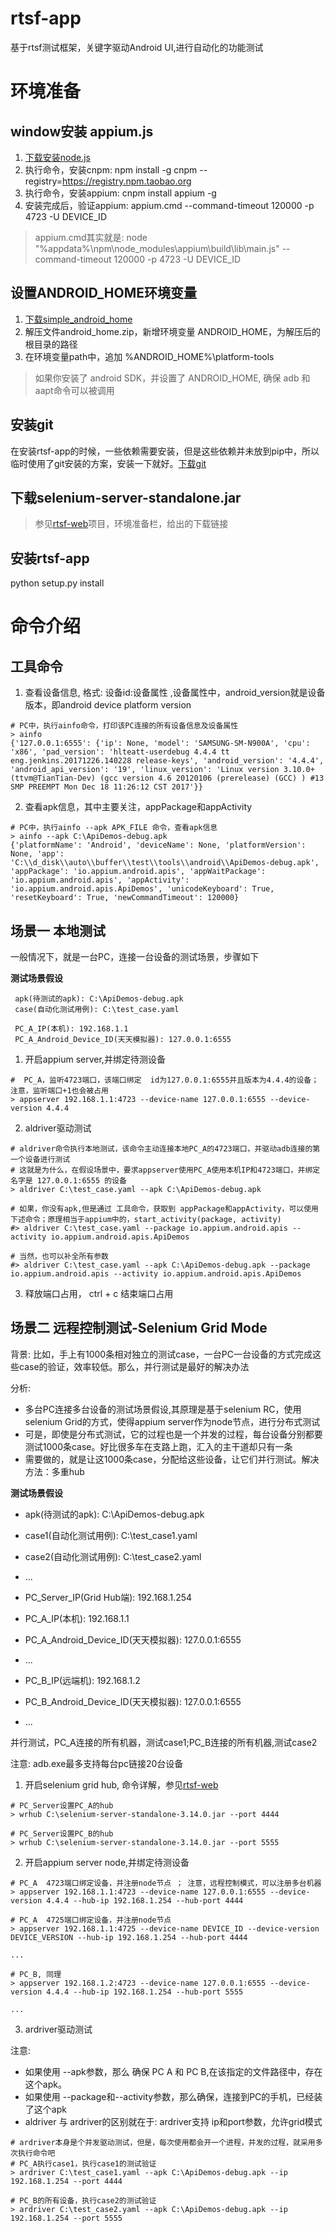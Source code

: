 # rtsf-app
基于rtsf测试框架，关键字驱动Android UI,进行自动化的功能测试


# 环境准备

## window安装 appium.js
1. [下载安装node.js](https://nodejs.org/en)
2. 执行命令，安装cnpm: npm install -g cnpm --registry=https://registry.npm.taobao.org
3. 执行命令，安装appium: cnpm install appium -g
4. 安装完成后，验证appium: appium.cmd --command-timeout 120000 -p 4723 -U DEVICE_ID

> appium.cmd其实就是:  node "%appdata%\npm\node_modules\appium\build\lib\main.js" --command-timeout 120000 -p 4723 -U DEVICE_ID

## 设置ANDROID_HOME环境变量
1. [下载simple_android_home](https://github.com/RockFeng0/rtsf-app/releases/tag/v1.0.39)
2. 解压文件android_home.zip，新增环境变量 ANDROID_HOME，为解压后的根目录的路径
3. 在环境变量path中，追加 %ANDROID_HOME%\platform-tools

> 如果你安装了  android SDK，并设置了 ANDROID_HOME, 确保 adb 和 aapt命令可以被调用

## 安装git 

在安装rtsf-app的时候，一些依赖需要安装，但是这些依赖并未放到pip中，所以临时使用了git安装的方案，安装一下就好。[下载git](https://git-scm.com/downloads/)

## 下载selenium-server-standalone.jar

> 参见[rtsf-web](https://github.com/RockFeng0/rtsf-web)项目，环境准备栏，给出的下载链接

## 安装rtsf-app
python setup.py install
 

# 命令介绍

## 工具命令
1. 查看设备信息, 格式: 设备id:设备属性     ,设备属性中，android_version就是设备版本，即android device platform version

```
# PC中，执行ainfo命令，打印该PC连接的所有设备信息及设备属性
> ainfo
{'127.0.0.1:6555': {'ip': None, 'model': 'SAMSUNG-SM-N900A', 'cpu': 'x86', 'pad_version': 'hlteatt-userdebug 4.4.4 tt eng.jenkins.20171226.140228 release-keys', 'android_version': '4.4.4', 'android_api_version': '19', 'linux_version': 'Linux version 3.10.0+ (ttvm@TianTian-Dev) (gcc version 4.6 20120106 (prerelease) (GCC) ) #13 SMP PREEMPT Mon Dec 18 11:26:12 CST 2017'}}
```

2. 查看apk信息，其中主要关注，appPackage和appActivity 

```
# PC中，执行ainfo --apk APK_FILE 命令，查看apk信息
> ainfo --apk C:\ApiDemos-debug.apk
{'platformName': 'Android', 'deviceName': None, 'platformVersion': None, 'app': 'C:\\d_disk\\auto\\buffer\\test\\tools\\android\\ApiDemos-debug.apk', 'appPackage': 'io.appium.android.apis', 'appWaitPackage': 'io.appium.android.apis', 'appActivity': 'io.appium.android.apis.ApiDemos', 'unicodeKeyboard': True, 'resetKeyboard': True, 'newCommandTimeout': 120000}
```

## 场景一  本地测试

一般情况下，就是一台PC，连接一台设备的测试场景，步骤如下

**测试场景假设**

```
 apk(待测试的apk): C:\ApiDemos-debug.apk
 case(自动化测试用例): C:\test_case.yaml

 PC_A_IP(本机): 192.168.1.1
 PC_A_Android_Device_ID(天天模拟器): 127.0.0.1:6555
```

1. 开启appium server,并绑定待测设备

```
#  PC_A，监听4723端口，该端口绑定  id为127.0.0.1:6555并且版本为4.4.4的设备；注意，监听端口+1也会被占用
> appserver 192.168.1.1:4723 --device-name 127.0.0.1:6555 --device-version 4.4.4

```

2. aldriver驱动测试

```
# aldriver命令执行本地测试，该命令主动连接本地PC_A的4723端口，并驱动adb连接的第一个设备进行测试
# 这就是为什么，在假设场景中，要求appserver使用PC_A使用本机IP和4723端口，并绑定名字是 127.0.0.1:6555 的设备
> aldriver C:\test_case.yaml --apk C:\ApiDemos-debug.apk

# 如果，你没有apk,但是通过 工具命令，获取到 appPackage和appActivity，可以使用下述命令；原理相当于appium中的，start_activity(package, activity)
#> aldriver C:\test_case.yaml --package io.appium.android.apis --activity io.appium.android.apis.ApiDemos

# 当然，也可以补全所有参数
#> aldriver C:\test_case.yaml --apk C:\ApiDemos-debug.apk --package io.appium.android.apis --activity io.appium.android.apis.ApiDemos
```

3. 释放端口占用， ctrl + c 结束端口占用

## 场景二 远程控制测试-Selenium Grid Mode

背景: 比如，手上有1000条相对独立的测试case，一台PC一台设备的方式完成这些case的验证，效率较低。那么，并行测试是最好的解决办法

分析: 
- 多台PC连接多台设备的测试场景假设,其原理是基于selenium RC，使用selenium Grid的方式，使得appium server作为node节点，进行分布式测试
- 可是，即使是分布式测试，它的过程也是一个并发的过程，每台设备分别都要测试1000条case。好比很多车在支路上跑，汇入的主干道却只有一条
- 需要做的，就是让这1000条case，分配给这些设备，让它们并行测试。解决方法：多重hub

**测试场景假设**

- apk(待测试的apk): C:\ApiDemos-debug.apk
- case1(自动化测试用例): C:\test_case1.yaml
- case2(自动化测试用例): C:\test_case2.yaml
- ...

- PC_Server_IP(Grid Hub端): 192.168.1.254

- PC_A_IP(本机): 192.168.1.1
- PC_A_Android_Device_ID(天天模拟器): 127.0.0.1:6555
- ...

- PC_B_IP(远端机): 192.168.1.2
- PC_B_Android_Device_ID(天天模拟器): 127.0.0.1:6555
- ...

并行测试，PC_A连接的所有机器，测试case1;PC_B连接的所有机器,测试case2

注意: adb.exe最多支持每台pc链接20台设备

1. 开启selenium grid hub, 命令详解，参见[rtsf-web](https://github.com/RockFeng0/rtsf-web)

```
# PC_Server设置PC_A的hub
> wrhub C:\selenium-server-standalone-3.14.0.jar --port 4444

# PC_Server设置PC_B的hub
> wrhub C:\selenium-server-standalone-3.14.0.jar --port 5555
```

2. 开启appium server node,并绑定待测设备

```
# PC_A  4723端口绑定设备，并注册node节点 ； 注意，远程控制模式，可以注册多台机器
> appserver 192.168.1.1:4723 --device-name 127.0.0.1:6555 --device-version 4.4.4 --hub-ip 192.168.1.254 --hub-port 4444

# PC_A  4725端口绑定设备，并注册node节点 
> appserver 192.168.1.1:4725 --device-name DEVICE_ID --device-version DEVICE_VERSION --hub-ip 192.168.1.254 --hub-port 4444

...

# PC_B, 同理
> appserver 192.168.1.2:4723 --device-name 127.0.0.1:6555 --device-version 4.4.4 --hub-ip 192.168.1.254 --hub-port 5555

...
```

3. ardriver驱动测试

注意:
- 如果使用 --apk参数，那么 确保 PC A 和 PC B,在该指定的文件路径中，存在这个apk。
- 如果使用 --package和--activity参数，那么确保，连接到PC的手机，已经装了这个apk
- aldriver 与 ardriver的区别就在于: ardriver支持 ip和port参数，允许grid模式

```
# ardriver本身是个并发驱动测试，但是，每次使用都会开一个进程，并发的过程，就采用多次执行命令吧
# PC_A执行case1，执行case1的测试验证
> ardriver C:\test_case1.yaml --apk C:\ApiDemos-debug.apk --ip 192.168.1.254 --port 4444

# PC_B的所有设备，执行case2的测试验证
> ardriver C:\test_case2.yaml --apk C:\ApiDemos-debug.apk --ip 192.168.1.254 --port 5555

```



